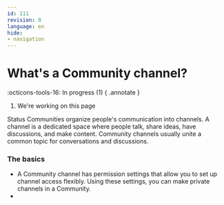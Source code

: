 ```yaml
---
id: 111
revision: 0
language: en
hide:
- navigation
---
```


# What's a Community channel?

:octicons-tools-16: In progress (1)
{ .annotate }

1. We're working on this page

Status Communities organize people's communication into channels.
A channel is a dedicated space where people talk, share ideas,
have discussions, and make content.
Community channels usually unite a common topic for conversations and discussions. 

### The basics

- A Community channel has permission settings that allow you to set up 
  channel access flexibly. Using these settings, you can make private 
  channels in a Community.
- 
